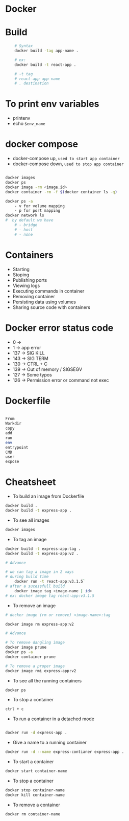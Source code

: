 # Docker

# Build

```bash
    # Syntax
    docker build -tag app-name .

    # ex:
    docker build -t react-app .

    # -t tag
    # react-app app-name
    # . destination
```

# To print env variables

- printenv
- echo `$env_name`

# docker compose

- docker-compose up, `used to start app container`
- docker-compose down, `used to stop app container`

```bash

docker images
docker ps
docker image -rm <image.id>
docker container -rm -f $(docker container ls -q)

docker ps -a
    - v for volume mapping
    - p for port mapping
docker network ls
#  by default we have
    # - bridge
    # - host
    # - none

```

# Containers

- Starting
- Stoping
- Publishing ports
- Viewing logs
- Executing commands in container
- Removing container
- Persisting data using volumes
- Sharing source code with containers

# Docker error status code

- 0 ->
- 1 -> app error
- 137 -> SIG KILL
- 143 -> SIG TERM
- 130 -> CTRL + C
- 139 -> Out of memory / SIGSEGV
- 127 -> Some typos
- 126 -> Permission error or command not exec

# Dockerfile

```bash

From
Workdir
copy
add
run
env
entrypoint
CMD
user
expose

```

# Cheatsheet

- To build an image from Dockerfile

```bash
docker build .
docker build -t express-app .
```

- To see all images

```bash
docker images
```

- To tag an image

```bash
docker build -t express-app:tag .
docker build -t express-app:v2 .
```

```bash
# Advance

# we can tag a image in 2 ways
# during build time
    docker run -t react-app:v3.1.5`
# after a sucessfull build
    docker image tag <image-name | id>
# ex: docker image tag react-app:v3.1.5
```

- To remove an image

```bash
# docker image (rm or remove) <image-name>:tag

docker image rm express-app:v2

# Advance

# To remove dangling image
docker image prune
docker ps -a
docker container prune

# To remove a proper image
docker image rmi express-app:v2

```

- To see all the running containers

```bash
docker ps
```

- To stop a container

```bash
ctrl + c
```

- To run a container in a detached mode

```bash

docker run -d express-app .
```

- Give a name to a running container

```bash
docker run -d --name express-contianer express-app .
```

- To start a container

```bash
docker start container-name
```

- To stop a container

```bash
docker stop container-name
docker kill container-name
```

- To remove a container

```bash
docker rm container-name
```
